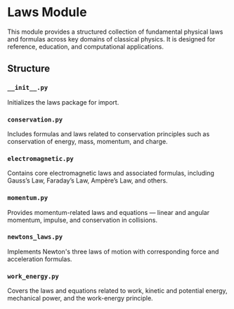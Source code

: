 # Laws Module

This module provides a structured collection of fundamental physical laws and formulas across key domains of classical physics. It is designed for reference, education, and computational applications.

## Structure

### `__init__.py`
Initializes the laws package for import.

### `conservation.py`
Includes formulas and laws related to conservation principles such as conservation of energy, mass, momentum, and charge.

### `electromagnetic.py`
Contains core electromagnetic laws and associated formulas, including Gauss’s Law, Faraday’s Law, Ampère’s Law, and others.

### `momentum.py`
Provides momentum-related laws and equations — linear and angular momentum, impulse, and conservation in collisions.

### `newtons_laws.py`
Implements Newton's three laws of motion with corresponding force and acceleration formulas.

### `work_energy.py`
Covers the laws and equations related to work, kinetic and potential energy, mechanical power, and the work-energy principle.
